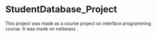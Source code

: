 # StudentDatabase_Project
This project was made as a course project on interface programming course. It was made on netbeans .
